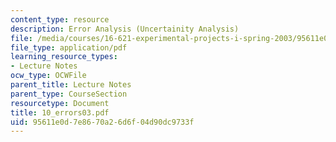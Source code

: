 ```yaml
---
content_type: resource
description: Error Analysis (Uncertainity Analysis)
file: /media/courses/16-621-experimental-projects-i-spring-2003/95611e0d7e8670a26d6f04d90dc9733f_10_errors03.pdf
file_type: application/pdf
learning_resource_types:
- Lecture Notes
ocw_type: OCWFile
parent_title: Lecture Notes
parent_type: CourseSection
resourcetype: Document
title: 10_errors03.pdf
uid: 95611e0d-7e86-70a2-6d6f-04d90dc9733f
---
```

